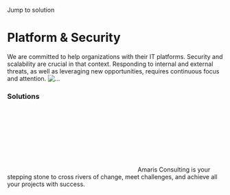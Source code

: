 Jump to solution
#  Platform & Security
We are committed to help organizations with their IT platforms. Security and scalability are crucial in that context. Responding to internal and external threats, as well as leveraging new opportunities, requires continuous focus and attention.
![...](https://amaris.com/wp-content/uploads/2020/09/platform-security-solution.png)
### Solutions
![Amaris Logo](data:image/svg+xml,%3Csvg%20xmlns='http://www.w3.org/2000/svg'%20viewBox='0%200%200%200'%3E%3C/svg%3E)
Amaris Consulting is your stepping stone to cross rivers of change, meet challenges, and achieve all your projects with success.
